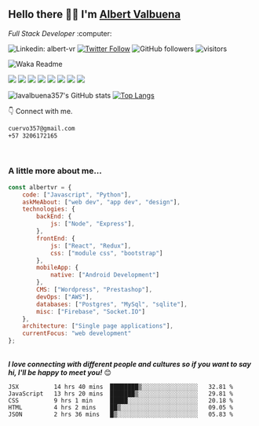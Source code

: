 <h2>Hello there 👋🏻 I'm <a href='https://github.com/lavalbuena357'>Albert Valbuena</a></h2>
<p><em>Full Stack Developer</em> :computer:</p>

![Linkedin: albert-vr](https://img.shields.io/badge/-albertvr-blue?style=flat-square&logo=Linkedin&logoColor=white&link=https://www.linkedin.com/in/albert-vr/)
[![Twitter Follow](https://img.shields.io/twitter/follow/dunkelcuervo?label=Follow)](https://twitter.com/intent/follow?screen_name=dunelcuervo)
![GitHub followers](https://img.shields.io/github/followers/lavalbuena357?label=Follow&style=social)
![visitors](https://visitor-badge.glitch.me/badge?page_id=lavalbuena357)

![Waka Readme](https://github.com/lavalbuena357/lavalbuena357/workflows/Waka%20Readme/badge.svg)

![](https://img.shields.io/badge/OS-Windows-informational?style=flat&logo=windows&logoColor=white&color=blue)
![](https://img.shields.io/badge/Editor-VS_Code-informational?style=flat&logo=visual-studio-code&logoColor=white&color=blue)
![](https://img.shields.io/badge/Code-JavaScript-informational?style=flat&logo=javascript&logoColor=white&color=blue)
![](https://img.shields.io/badge/Code-React-informational?style=flat&logo=react&logoColor=white&color=blue)
![](https://img.shields.io/badge/Shell-Bash-informational?style=flat&logo=gnu-bash&logoColor=white&color=blue)
![](https://img.shields.io/badge/Tools-PostgreSQL-informational?style=flat&logo=postgresql&logoColor=white&color=blue)
![](https://img.shields.io/badge/Tools-Node-informational?style=flat&logo=node&logoColor=white&color=blue)
![](https://img.shields.io/badge/Tools-Express-informational?style=flat&logo=express&logoColor=white&color=blue)

![lavalbuena357's GitHub stats](https://github-readme-stats.vercel.app/api?username=lavalbuena357&count_private=true&show_icons=true&theme=slateorange)
[![Top Langs](https://github-readme-stats.vercel.app/api/top-langs/?username=lavalbuena357&langs_count=8&theme=slateorange)](https://github.com/lavalbuena357/github-readme-stats)

👇 Connect with me.

```bash
cuervo357@gmail.com
+57 3206172165
```

</br>
<h3>A little more about me...</h3>

```javascript
const albertvr = {
    code: ["Javascript", "Python"],
    askMeAbout: ["web dev", "app dev", "design"],
    technologies: {
        backEnd: {
            js: ["Node", "Express"],
        },
        frontEnd: {
            js: ["React", "Redux"],
            css: ["module css", "bootstrap"]
        },
        mobileApp: {
            native: ["Android Development"]
        },
        CMS: ["Wordpress", "Prestashop"],
        devOps: ["AWS"],
        databases: ["Postgres", "MySql", "sqlite"],
        misc: ["Firebase", "Socket.IO"]
    },
    architecture: ["Single page applications"],
    currentFocus: "web development"
};
```
</br>
<em><b>I love connecting with different people and cultures so if you want to say hi, I'll be happy to meet you!</b></em> 😊
</br>

<!--START_SECTION:waka-->
```text
JSX          14 hrs 40 mins  ████████▒░░░░░░░░░░░░░░░░   32.81 % 
JavaScript   13 hrs 20 mins  ███████▒░░░░░░░░░░░░░░░░░   29.81 % 
CSS          9 hrs 1 min     █████░░░░░░░░░░░░░░░░░░░░   20.18 % 
HTML         4 hrs 2 mins    ██▒░░░░░░░░░░░░░░░░░░░░░░   09.05 % 
JSON         2 hrs 36 mins   █▒░░░░░░░░░░░░░░░░░░░░░░░   05.83 % 
```
<!--END_SECTION:waka-->
